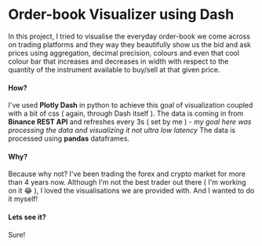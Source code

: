# Order-book Visualizer using Dash 

In this project, I tried to visualise the everyday order-book we come across on trading platforms and they way they beautifully show us the bid and ask prices using aggregation, decimal precision, colours and even that cool colour bar that increases and decreases in width with respect to the quantity of the instrument available to buy/sell at that given price. 

#### How?
I've used **Plotly Dash** in python to achieve this goal of visualization coupled with a bit of css ( again, through Dash itself ).
The data is coming in from **Binance REST API** and refreshes every 3s ( set by me ) - *my goal here was processing the data and visualizing it not ultra low latency*
The data is processed using **pandas** dataframes. 

#### Why?
Because why not? I've been trading the forex and crypto market for more than 4 years now. Although I'm not the best trader out there ( I'm working on it :joy: ), I loved the visualisations we are 
provided with. And I wanted to do it myself! 
#### Lets see it?
Sure!